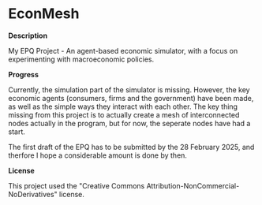 # EconMesh
**Description**

My EPQ Project - An agent-based economic simulator, with a focus on experimenting with macroeconomic policies.

**Progress**

Currently, the simulation part of the simulator is missing. However, the key economic agents (consumers, firms and the government) have been made, as well as the simple ways they interact with each other. The key thing missing from this project is to actually create a mesh of interconnected nodes actually in the program, but for now, the seperate nodes have had a start.

The first draft of the EPQ has to be submitted by the 28 February 2025, and therfore I hope a considerable amount is done by then.

**License**

This project used the "Creative Commons Attribution-NonCommercial-NoDerivatives" license.
